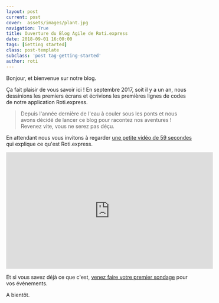 ```yaml
---
layout: post
current: post
cover:  assets/images/plant.jpg
navigation: True
title: Ouverture du Blog Agile de Roti.express
date: 2018-09-01 16:00:00
tags: [Getting started]
class: post-template
subclass: 'post tag-getting-started'
author: roti
---
```


Bonjour, et bienvenue sur notre blog.

Ça fait plaisir de vous savoir ici ! En septembre 2017, soit il y a un an, nous dessinions les premiers écrans et écrivions les premières lignes de codes de notre application Roti.express.

> Depuis l'année dernière de l'eau à couler sous les ponts et nous avons décidé de lancer ce blog pour racontez nos aventures ! Revenez vite, vous ne serez pas déçu.

En attendant nous vous invitons à regarder [une petite vidéo de 59 secondes](https://www.youtube.com/watch?v=pwuilJ4igWs) qui explique ce qu'est Roti.express.


<iframe width="560" height="315" src="https://www.youtube.com/embed/pwuilJ4igWs" frameborder="0" allowfullscreen></iframe>


Et si vous savez déjà ce que c'est, [venez faire votre premier sondage](https://roti.express/start) pour vos événements.

A bientôt.

